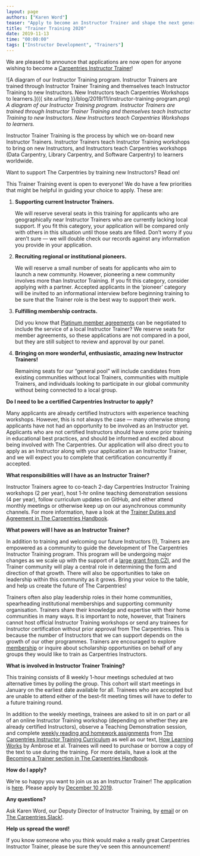 ```yaml
---
layout: page
authors: ["Karen Word"]
teaser: "Apply to become an Instructor Trainer and shape the next generation of Carpentries Instructors!"
title: "Trainer Training 2020"
date: 2019-11-13
time: "00:00:00"
tags: ["Instructor Development", "Trainers"]
---
```


We are pleased to announce that applications are now open for anyone wishing to become a [Carpentries Instructor Trainer](https://carpentries.org/trainers/)! 


![A diagram of our Instructor Training program. Instructor Trainers are trained through Instructor Trainer Training and themselves teach Instructor Training to new Instructors. New Instructors teach Carpentries Workshops to learners.]({{ site.urlimg }}/blog/2019/11/instructor-training-program.png)
<br/>_A diagram of our Instructor Training program. Instructor Trainers are trained through Instructor Trainer Training and themselves teach Instructor Training to new Instructors. New Instructors teach Carpentries Workshops to learners._

Instructor Trainer Training is the process by which we on-board new Instructor Trainers. Instructor Trainers teach Instructor Training workshops to bring on new Instructors, and Instructors teach Carpentries workshops (Data Carpentry, Library Carpentry, and Software Carpentry) to learners worldwide. 

Want to support The Carpentries by training new Instructors? Read on!

This Trainer Training event is open to everyone! We do have a few priorities that might be helpful in guiding your choice to apply. These are:

1. **Supporting current Instructor Trainers.** 

    We will reserve several seats in this training for applicants who are geographically near Instructor Trainers who are currently lacking local support. If you fit this category, your application will be compared only with others in this situation until those seats are filled. Don’t worry if you aren’t sure — we will double check our records against any information you provide in your application.

1. **Recruiting regional or institutional pioneers.** 

    We will reserve a small number of seats for applicants who aim to launch a new community. However, pioneering a new community involves more than Instructor Training. If you fit this category, consider applying with a partner. Accepted applicants in the ‘pioneer’ category will be invited to an informational interview before beginning training to be sure that the Trainer role is the best way to support their work.

1. **Fulfilling membership contracts.** 

    Did you know that [Platinum member agreements](https://carpentries.org/membership/) can be negotiated to include the service of a local Instructor Trainer? We reserve seats for member agreements, so these applications are not compared in a pool, but they are still subject to review and approval by our panel.

1. **Bringing on more wonderful, enthusiastic, amazing new Instructor Trainers!** 

    Remaining seats for our “general pool” will include candidates from existing communities without local Trainers, communities with multiple Trainers, and individuals looking to participate in our global community without being connected to a local group.

**Do I need to be a certified Carpentries Instructor to apply?**

Many applicants are already certified Instructors with experience teaching workshops. However, this is not always the case — many otherwise strong applicants have not had an opportunity to be involved as an Instructor yet. Applicants who are not certified Instructors should have some prior training in educational best practices, and should be informed and excited about being involved with The Carpentries. Our application will also direct you to apply as an Instructor along with your application as an Instructor Trainer, and we will expect you to complete that certification concurrently if accepted.

**What responsibilities will I have as an Instructor Trainer?**

Instructor Trainers agree to co-teach 2-day Carpentries Instructor Training workshops (2 per year), host 1-hr online teaching demonstration sessions (4 per year), follow curriculum updates on GitHub, and either attend monthly meetings or otherwise keep up on our asynchronous community channels. For more information, have a look at the [Trainer Duties and Agreement in The Carpentries Handbook](https://docs.carpentries.org/topic_folders/instructor_training/duties_agreement.html).

**What powers will I have as an Instructor Trainer?**

In addition to training and welcoming our future Instructors (!), Trainers are empowered as a community to guide the development of The Carpentries Instructor Training program. This program will be undergoing major changes as we scale up with the support of a [large grant from CZI](https://carpentries.org/blog/2019/11/czi-moore-grant/), and the Trainer community will play a central role in determining the form and direction of that growth. There will also be opportunities to take on leadership within this community as it grows. Bring your voice to the table, and help us create the future of The Carpentries!

Trainers often also play leadership roles in their home communities, spearheading institutional memberships and supporting community organisation. Trainers share their knowledge and expertise with their home communities in many ways. It is important to note, however, that Trainers cannot host official Instructor Training workshops or send any trainees for Instructor certification without prior approval from The Carpentries. This is because the number of Instructors that we can support depends on the growth of our other programmes. Trainers are encouraged to explore [membership](https://carpentries.org/membership/) or inquire about scholarship opportunities on behalf of any groups they would like to train as Carpentries Instructors. 

**What is involved in Instructor Trainer Training?**

This training consists of 8 weekly 1-hour meetings scheduled at two alternative times by polling the group. This cohort will start meetings in January on the earliest date available for all. Trainees who are accepted but are unable to attend either of the best-fit meeting times will have to defer to a future training round. 

In addition to the weekly meetings, trainees are asked to sit in on part or all of an online Instructor Training workshop (depending on whether they are already certified Instructors), observe a Teaching Demonstration session, and complete [weekly reading and homework assignments](https://carpentries.github.io/trainer-training/) from [The Carpentries Instructor Training Curriculum](https://carpentries.github.io/instructor-training/) as well as our text, [How Learning Works](https://www.worldcat.org/title/how-learning-works-seven-research-based-principles-for-smart-teaching/oclc/762968489) by Ambrose et al. Trainees will need to purchase or borrow a copy of the text to use during the training. For more details, have a look at the [Becoming a Trainer section in The Carpentries Handbook](https://docs.carpentries.org/topic_folders/instructor_training/trainers_training.html#trainers-training-program). 

**How do I apply?**

We’re so happy you want to join us as an Instructor Trainer! The application is [here](https://forms.gle/ubZRw8fza9ZRU2YS7). Please apply by [December 10 2019](https://www.timeanddate.com/worldclock/fixedtime.html?msg=Trainer+Training+Applications+Due&iso=20191211T20&p1=1440). 

**Any questions?**

Ask Karen Word, our Deputy Director of Instructor Training, by [email](mailto:krword@carpentries.org) or on [The Carpentries Slack!](https://swc-slack-invite.herokuapp.com/).

**Help us spread the word!**

If you know someone who you think would make a really great Carpentries Instructor Trainer, please be sure they’ve seen this announcement! 
 
